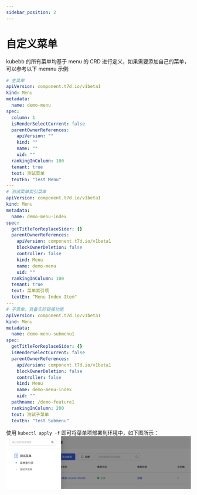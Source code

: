 ```yaml
---
sidebar_position: 2
---
```


# 自定义菜单

kubebb 的所有菜单均基于 menu 的 CRD 进行定义，如果需要添加自己的菜单，可以参考以下 memnu 示例:

```yaml
# 主菜单
apiVersion: component.t7d.io/v1beta1
kind: Menu
metadata:
  name: demo-menu
spec:
  column: 1
  isRenderSelectCurrent: false
  parentOwnerReferences:
    apiVersion: ""
    kind: ""
    name: ""
    uid: ""
  rankingInColumn: 100
  tenant: true
  text: 测试菜单
  textEn: "Test Menu"
---
# 测试菜单索引菜单
apiVersion: component.t7d.io/v1beta1
kind: Menu
metadata:
  name: demo-menu-index
spec:
  getTitleForReplaceSider: {}
  parentOwnerReferences:
    apiVersion: component.t7d.io/v1beta1
    blockOwnerDeletion: false
    controller: false
    kind: Menu
    name: demo-menu
    uid: ""
  rankingInColumn: 100
  tenant: true
  text: 菜单索引项
  textEn: “Menu Index Item"
---
# 子菜单，具备实际链接功能
apiVersion: component.t7d.io/v1beta1
kind: Menu
metadata:
  name: demo-menu-submenu1
spec:
  getTitleForReplaceSider: {}
  isRenderSelectCurrent: false
  parentOwnerReferences:
    apiVersion: component.t7d.io/v1beta1
    blockOwnerDeletion: false
    controller: false
    kind: Menu
    name: demo-menu-index
    uid: ""
  pathname: /demo-feature1
  rankingInColumn: 200
  text: 测试子菜单
  textEn: "Test Submenu"
```

使用 `kubectl apply -f` 即可将菜单项部署到环境中，如下图所示：
![图 1](./images/4a52ae49bf01baee581357a57038c5792dab1fe153770917e42a5888a7ebebdc.png)  
